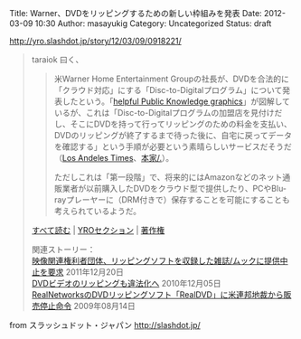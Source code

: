 Title: Warner、DVDをリッピングするための新しい枠組みを発表
Date: 2012-03-09 10:30
Author: masayukig
Category: Uncategorized
Status: draft

<http://yro.slashdot.jp/story/12/03/09/0918221/>  
  
  

> taraiok 曰く、  
>
> > <div>
> >
> > 米Warner Home Entertainment
> > Groupの社長が、DVDを合法的に「クラウド対応」にする「Disc-to-Digitalプログラム」について発表したという。「[helpful
> > Public Knowledge
> > graphics](http://www.publicknowledge.org/blog/warner-bros-embarrasses-self-everyone-new-%E2%80%9Cdi)」が図解しているが、これは「Disc-to-Digitalプログラムの加盟店を見付けだし、そこにDVDを持って行ってリッピングのための料金を支払い、DVDのリッピングが終了するまで待った後に、自宅に戻ってデータを確認する」という手順が必要という素晴らしいサービスだそうだ（[Los
> > Andeles
> > Times](http://latimesblogs.latimes.com/entertainmentnewsbuzz/2012/02/billions-of-dvds-headed-to-digital-cloud-says-warners-kevin-tsujihara.html)、[本家/.](http://yro.slashdot.org/story/12/03/06/1941240/warner-bros-new-program-to-digitize-your-dvds)）。
> >
> > ただしこれは「第一段階」で、将来的にはAmazonなどのネット通販業者が以前購入したDVDをクラウド型で提供したり、PCやBlu-rayプレーヤーに（DRM付きで）保存することを可能にすることも考えられているようだ。
> >
> > </div>
>
> [すべて読む](http://yro.slashdot.jp/story/12/03/09/0918221/) |
> [YROセクション](http://yro.slashdot.jp/) |
> [著作権](http://slashdot.jp/stories/copyright)
>
> 関連ストーリー：  
> [映像関連権利者団体、リッピングソフトを収録した雑誌/ムックに提供中止を要求](http://yro.slashdot.jp/article.pl?sid=11/12/20/1011250)
> 2011年12月20日  
> [DVDビデオのリッピングも違法化へ](http://yro.slashdot.jp/article.pl?sid=10/12/05/0329250)
> 2010年12月05日  
> [RealNetworksのDVDリッピングソフト「RealDVD」に米連邦地裁から販売停止命令](http://yro.slashdot.jp/article.pl?sid=09/08/14/0845211)
> 2009年08月14日

  
  
from スラッシュドット・ジャパン <http://slashdot.jp/>
